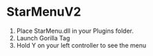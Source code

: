 # StarMenuV2

1. Place StarMenu.dll in your Plugins folder.
2. Launch Gorilla Tag
3. Hold Y on your left controller to see the menu
